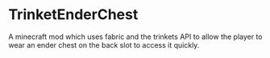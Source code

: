 # TrinketEnderChest
A minecraft mod which uses fabric and the trinkets API to allow the player to wear an ender chest on the back slot to access it quickly.
